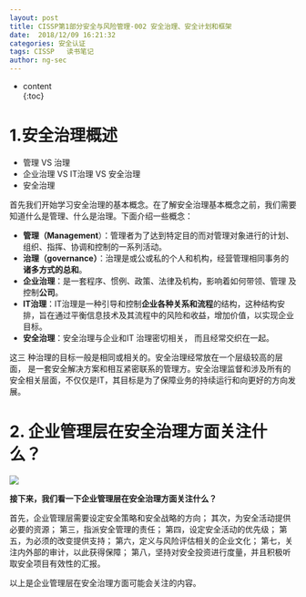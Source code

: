 ```yaml
---
layout: post  
title: CISSP第1部分安全与风险管理-002 安全治理、安全计划和框架
date:  2018/12/09 16:21:32  
categories: 安全认证 
tags: CISSP   读书笔记
author: ng-sec  
---
```


* content  
{:toc}

# 1.安全治理概述
- 管理 VS 治理
- 企业治理 VS IT治理 VS 安全治理
- 安全治理

首先我们开始学习安全治理的基本概念。在了解安全治理基本概念之前，我们需要知道什么是管理、什么是治理。下面介绍一些概念：

- **管理（Management**）：管理者为了达到特定目的而对管理对象进行的计划、 组织、指挥、协调和控制的一系列活动。
- **治理（governance）**：治理是或公或私的个人和机构，经营管理相同事务的**诸多方式的总和**。
- **企业治理**：是一套程序、惯例、政策、法律及机构，影响着如何带领、管理 及控制**公司**。
- **IT治理**：IT治理是一种引导和控制**企业各种关系和流程**的结构，这种结构安排，旨在通过平衡信息技术及其流程中的风险和收益，增加价值，以实现企业目标。
- **安全治理**：安全治理与企业和IT  治理密切相关， 而且经常交织在一起。

这三 种治理的目标一般是相同或相关的。安全治理经常放在一个层级较高的层面， 是一套安全解决方案和相互紧密联系的管理方。安全治理监督和涉及所有的安全相关层面，不仅仅是IT，其目标是为了保障业务的持续运行和向更好的方向发展。

# 2. 企业管理层在安全治理方面关注什么？
![](http://800wifi.com/ng-sec/1544345463819.png)

**接下来，我们看一下企业管理层在安全治理方面关注什么？**

首先，企业管理层需要设定安全策略和安全战略的方向；
其次，为安全活动提供必要的资源；
第三，指派安全管理的责任；
第四，设定安全活动的优先级；
第五，为必须的改变提供支持；
第六，定义与风险评估相关的企业文化；
第七，关注内外部的审计，以此获得保障；
第八，坚持对安全投资进行度量，并且积极听取安全项目有效性的汇报。

以上是企业管理层在安全治理方面可能会关注的内容。